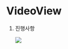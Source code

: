 # VideoView

1. 진행사항

   ![](https://user-images.githubusercontent.com/44761908/63232857-c50e1d00-c266-11e9-8797-83bfaaf7ab39.png)